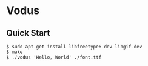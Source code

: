 # Vodus

## Quick Start

```console
$ sudo apt-get install libfreetype6-dev libgif-dev
$ make
$ ./vodus 'Hello, World' ./font.ttf
```
